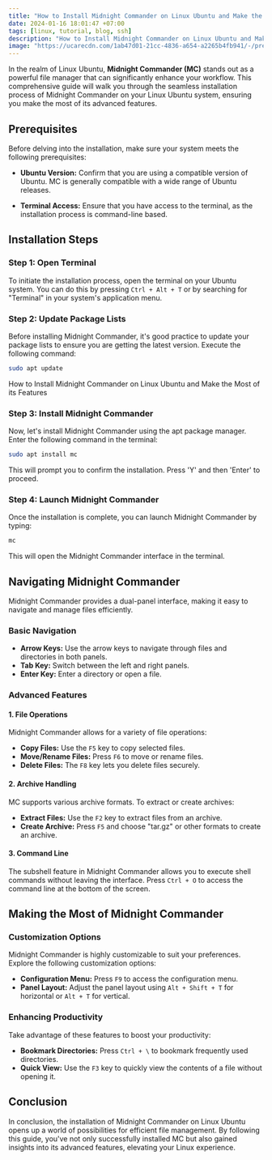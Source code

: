 ```yaml
---
title: "How to Install Midnight Commander on Linux Ubuntu and Make the Most of its Features"
date: 2024-01-16 18:01:47 +07:00
tags: [linux, tutorial, blog, ssh]
description: "How to Install Midnight Commander on Linux Ubuntu and Make the Most of its Features"
image: "https://ucarecdn.com/1ab47d01-21cc-4836-a654-a2265b4fb941/-/preview/500x500/-/quality/smart/-/format/auto/"
---
```



In the realm of Linux Ubuntu, **Midnight Commander (MC)** stands out as a powerful file manager that can significantly enhance your workflow. This comprehensive guide will walk you through the seamless installation process of Midnight Commander on your Linux Ubuntu system, ensuring you make the most of its advanced features.

## Prerequisites

Before delving into the installation, make sure your system meets the following prerequisites:

- **Ubuntu Version:** Confirm that you are using a compatible version of Ubuntu. MC is generally compatible with a wide range of Ubuntu releases.

- **Terminal Access:** Ensure that you have access to the terminal, as the installation process is command-line based.

## Installation Steps

### Step 1: Open Terminal

To initiate the installation process, open the terminal on your Ubuntu system. You can do this by pressing `Ctrl + Alt + T` or by searching for "Terminal" in your system's application menu.

### Step 2: Update Package Lists

Before installing Midnight Commander, it's good practice to update your package lists to ensure you are getting the latest version. Execute the following command:

```bash
sudo apt update
```
How to Install Midnight Commander on Linux Ubuntu and Make the Most of its Features

### Step 3: Install Midnight Commander

Now, let's install Midnight Commander using the apt package manager. Enter the following command in the terminal:

```bash
sudo apt install mc
```

This will prompt you to confirm the installation. Press 'Y' and then 'Enter' to proceed.

### Step 4: Launch Midnight Commander

Once the installation is complete, you can launch Midnight Commander by typing:

```bash
mc
```

This will open the Midnight Commander interface in the terminal.

## Navigating Midnight Commander

Midnight Commander provides a dual-panel interface, making it easy to navigate and manage files efficiently.

### Basic Navigation

- **Arrow Keys:** Use the arrow keys to navigate through files and directories in both panels.
- **Tab Key:** Switch between the left and right panels.
- **Enter Key:** Enter a directory or open a file.

### Advanced Features

#### 1. **File Operations**

Midnight Commander allows for a variety of file operations:

- **Copy Files:** Use the `F5` key to copy selected files.
- **Move/Rename Files:** Press `F6` to move or rename files.
- **Delete Files:** The `F8` key lets you delete files securely.

#### 2. **Archive Handling**

MC supports various archive formats. To extract or create archives:

- **Extract Files:** Use the `F2` key to extract files from an archive.
- **Create Archive:** Press `F5` and choose "tar.gz" or other formats to create an archive.

#### 3. **Command Line**

The subshell feature in Midnight Commander allows you to execute shell commands without leaving the interface. Press `Ctrl + O` to access the command line at the bottom of the screen.

## Making the Most of Midnight Commander

### Customization Options

Midnight Commander is highly customizable to suit your preferences. Explore the following customization options:

- **Configuration Menu:** Press `F9` to access the configuration menu.
- **Panel Layout:** Adjust the panel layout using `Alt + Shift + T` for horizontal or `Alt + T` for vertical.

### Enhancing Productivity

Take advantage of these features to boost your productivity:

- **Bookmark Directories:** Press `Ctrl + \` to bookmark frequently used directories.
- **Quick View:** Use the `F3` key to quickly view the contents of a file without opening it.

## Conclusion

In conclusion, the installation of Midnight Commander on Linux Ubuntu opens up a world of possibilities for efficient file management. By following this guide, you've not only successfully installed MC but also gained insights into its advanced features, elevating your Linux experience.
